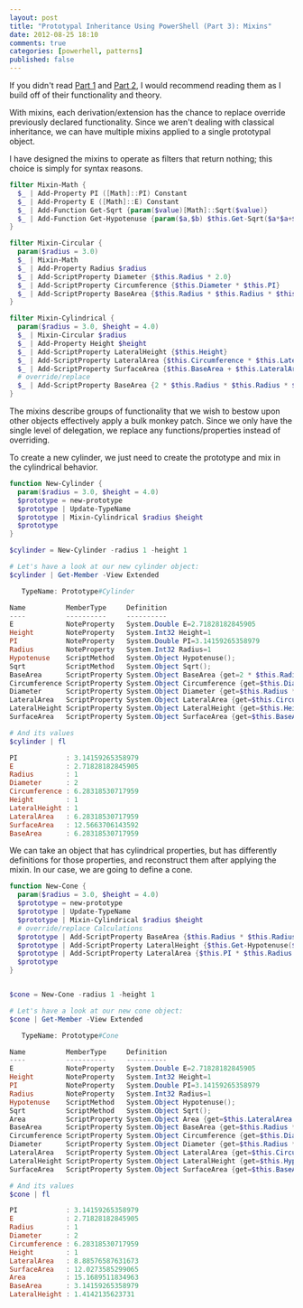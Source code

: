 ```yaml
---
layout: post
title: "Prototypal Inheritance Using PowerShell (Part 3): Mixins"
date: 2012-08-25 18:10
comments: true
categories: [powerhell, patterns]
published: false
---
```

If you didn't read [Part 1][] and [Part 2][], I would recommend reading them as I build off of their functionality and theory.

With mixins, each derivation/extension has the chance to replace override previously declared functionality. Since we aren't dealing with classical inheritance, we can have multiple mixins applied to a single prototypal object.

I have designed the mixins to operate as filters that return nothing; this choice is simply for syntax reasons. 

``` ps1
filter Mixin-Math {
  $_ | Add-Property PI ([Math]::PI) Constant
  $_ | Add-Property E ([Math]::E) Constant
  $_ | Add-Function Get-Sqrt {param($value)[Math]::Sqrt($value)}
  $_ | Add-Function Get-Hypotenuse {param($a,$b) $this.Get-Sqrt($a*$a+$b*$b)}
}

filter Mixin-Circular {
  param($radius = 3.0)
  $_ | Mixin-Math
  $_ | Add-Property Radius $radius
  $_ | Add-ScriptProperty Diameter {$this.Radius * 2.0}
  $_ | Add-ScriptProperty Circumference {$this.Diameter * $this.PI}
  $_ | Add-ScriptProperty BaseArea {$this.Radius * $this.Radius * $this.PI}
}

filter Mixin-Cylindrical {
  param($radius = 3.0, $height = 4.0)
  $_ | Mixin-Circular $radius
  $_ | Add-Property Height $height
  $_ | Add-ScriptProperty LateralHeight {$this.Height}
  $_ | Add-ScriptProperty LateralArea {$this.Circumference * $this.LateralHeight}
  $_ | Add-ScriptProperty SurfaceArea {$this.BaseArea + $this.LateralArea}
  # override/replace
  $_ | Add-ScriptProperty BaseArea {2 * $this.Radius * $this.Radius * $this.PI}
}
```

The mixins describe groups of functionality that we wish to bestow upon other objects effectively apply a bulk monkey patch. Since we only have the single level of delegation, we replace any functions/properties instead of overriding.

To create a new cylinder, we just need to create the prototype and mix in the cylindrical behavior.

``` ps1
function New-Cylinder {
  param($radius = 3.0, $height = 4.0)
  $prototype = new-prototype
  $prototype | Update-TypeName
  $prototype | Mixin-Cylindrical $radius $height
  $prototype
}

$cylinder = New-Cylinder -radius 1 -height 1

# Let's have a look at our new cylinder object:
$cylinder | Get-Member -View Extended

   TypeName: Prototype#Cylinder

Name          MemberType     Definition
----          ----------     ----------
E             NoteProperty   System.Double E=2.71828182845905
Height        NoteProperty   System.Int32 Height=1
PI            NoteProperty   System.Double PI=3.14159265358979
Radius        NoteProperty   System.Int32 Radius=1
Hypotenuse    ScriptMethod   System.Object Hypotenuse();
Sqrt          ScriptMethod   System.Object Sqrt();
BaseArea      ScriptProperty System.Object BaseArea {get=2 * $this.Radius * $this.Radius * $this.PI;}
Circumference ScriptProperty System.Object Circumference {get=$this.Diameter * $this.PI;}
Diameter      ScriptProperty System.Object Diameter {get=$this.Radius * 2.0;}
LateralArea   ScriptProperty System.Object LateralArea {get=$this.Circumference * $this.LateralHeight;}
LateralHeight ScriptProperty System.Object LateralHeight {get=$this.Height;}
SurfaceArea   ScriptProperty System.Object SurfaceArea {get=$this.BaseArea + $this.LateralArea;}

# And its values
$cylinder | fl

PI            : 3.14159265358979
E             : 2.71828182845905
Radius        : 1
Diameter      : 2
Circumference : 6.28318530717959
Height        : 1
LateralHeight : 1
LateralArea   : 6.28318530717959
SurfaceArea   : 12.5663706143592
BaseArea      : 6.28318530717959
```

We can take an object that has cylindrical properties, but has differently definitions for those properties, and reconstruct them after applying the mixin. In our case, we are going to define a cone.

``` ps1
function New-Cone {
  param($radius = 3.0, $height = 4.0)
  $prototype = new-prototype
  $prototype | Update-TypeName
  $prototype | Mixin-Cylindrical $radius $height
  # override/replace Calculations
  $prototype | Add-ScriptProperty BaseArea {$this.Radius * $this.Radius * $this.PI}
  $prototype | Add-ScriptProperty LateralHeight {$this.Get-Hypotenuse($this.Radius, $this.Height)}
  $prototype | Add-ScriptProperty LateralArea {$this.PI * $this.Radius * $this.LateralHeight}
  $prototype
}


$cone = New-Cone -radius 1 -height 1

# Let's have a look at our new cone object:
$cone | Get-Member -View Extended

   TypeName: Prototype#Cone

Name          MemberType     Definition
----          ----------     ----------
E             NoteProperty   System.Double E=2.71828182845905
Height        NoteProperty   System.Int32 Height=1
PI            NoteProperty   System.Double PI=3.14159265358979
Radius        NoteProperty   System.Int32 Radius=1
Hypotenuse    ScriptMethod   System.Object Hypotenuse();
Sqrt          ScriptMethod   System.Object Sqrt();
Area          ScriptProperty System.Object Area {get=$this.LateralArea + 2.0 * $this.Pi * $this.Radius * $this.Height;}
BaseArea      ScriptProperty System.Object BaseArea {get=$this.Radius * $this.Radius * $this.PI;}
Circumference ScriptProperty System.Object Circumference {get=$this.Diameter * $this.PI;}
Diameter      ScriptProperty System.Object Diameter {get=$this.Radius * 2.0;}
LateralArea   ScriptProperty System.Object LateralArea {get=$this.Circumference * $this.LateralHeight;}
LateralHeight ScriptProperty System.Object LateralHeight {get=$this.Hypotenuse($this.Radius, $this.Height);}
SurfaceArea   ScriptProperty System.Object SurfaceArea {get=$this.BaseArea + $this.LateralArea;}

# And its values
$cone | fl

PI            : 3.14159265358979
E             : 2.71828182845905
Radius        : 1
Diameter      : 2
Circumference : 6.28318530717959
Height        : 1
LateralArea   : 8.88576587631673
SurfaceArea   : 12.0273585299065
Area          : 15.1689511834963
BaseArea      : 3.14159265358979
LateralHeight : 1.4142135623731
```


  [Part 1]: /2012/08/prototypal-inheritance-using-powershell
  [Part 2]: /2012/08/prototypal-inheritance-using-powershell-part-two-scriptproperties